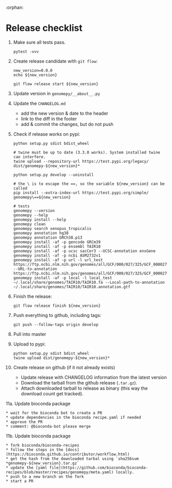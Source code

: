 :orphan:

# Release checklist

1. Make sure all tests pass.

    ```shell
    pytest -vvv
    ```

2. Create release candidate with `git flow`:

    ```shell
    new_version=0.0.0
    echo ${new_version}
    
    git flow release start ${new_version}
    ```

3. Update version in `genomepy/__about__.py`

4. Update the `CHANGELOG.md`

    * add the new version & date to the header
    * link to the diff in the footer
    * add & commit the changes, but do not push

5. Check if release works on pypi:

    ```shell
    python setup.py sdist bdist_wheel

    # twine must be up to date (3.3.0 works). System installed twine can interfere.
    twine upload --repository-url https://test.pypi.org/legacy/ dist/genomepy-${new_version}*

    python setup.py develop --uninstall
   
    # the \ is to escape the ==, so the variable ${new_version} can be called
    pip install --extra-index-url https://test.pypi.org/simple/ genomepy\==${new_version}

    # tests
    genomepy --version
    genomepy --help
    genomepy install --help
    genomepy clean
    genomepy search xenopus_tropicalis
    genomepy annotation hg38
    genomepy annotation GRCh38.p13
    genomepy install -af -p gencode GRCm39
    genomepy install -af -p ensembl TAIR10
    genomepy install -af -p ucsc sacCer3 --UCSC-annotation ensGene
    genomepy install -af -p ncbi ASM2732v1
    genomepy install -af -p url -l url_test https://ftp.ncbi.nlm.nih.gov/genomes/all/GCF/000/027/325/GCF_000027325.1_ASM2732v1/GCF_000027325.1_ASM2732v1_genomic.fna.gz --URL-to-annotation https://ftp.ncbi.nlm.nih.gov/genomes/all/GCF/000/027/325/GCF_000027325.1_ASM2732v1/GCF_000027325.1_ASM2732v1_genomic.gff.gz
    genomepy install -af -p local -l local_test ~/.local/share/genomes/TAIR10/TAIR10.fa --Local-path-to-annotation ~/.local/share/genomes/TAIR10/TAIR10.annotation.gtf
    ```

6. Finish the release:

    ```shell
    git flow release finish ${new_version}
    ```

7. Push everything to github, including tags:

    ```shell
    git push --follow-tags origin develop
    ```

8. Pull into master
  
9. Upload to pypi:

    ```shell
    python setup.py sdist bdist_wheel
    twine upload dist/genomepy-${new_version}*
    ```

10. Create release on github (if it not already exists)

    * Update release with CHANGELOG information from the latest version
    * Download the tarball from the github release (`.tar.gz`).
    * Attach downloaded tarball to release as binary (this way the download count get tracked).

11a. Update bioconda package

    * wait for the bioconda bot to create a PR
    * update dependencies in the bioconda recipe.yaml if needed
    * approve the PR
    * comment: @bioconda-bot please merge

11b. Update bioconda package

    * fork bioconda/bioconda-recipes
    * follow the steps in the [docs](https://bioconda.github.io/contributor/workflow.html)
    * get the hash from the downloaded tarbal using `sha256sum *genomepy-${new_version}.tar.gz`
    * update the [yaml file](https://github.com/bioconda/bioconda-recipes/blob/master/recipes/genomepy/meta.yaml) locally.
    * push to a new branch on the fork
    * start a PR
